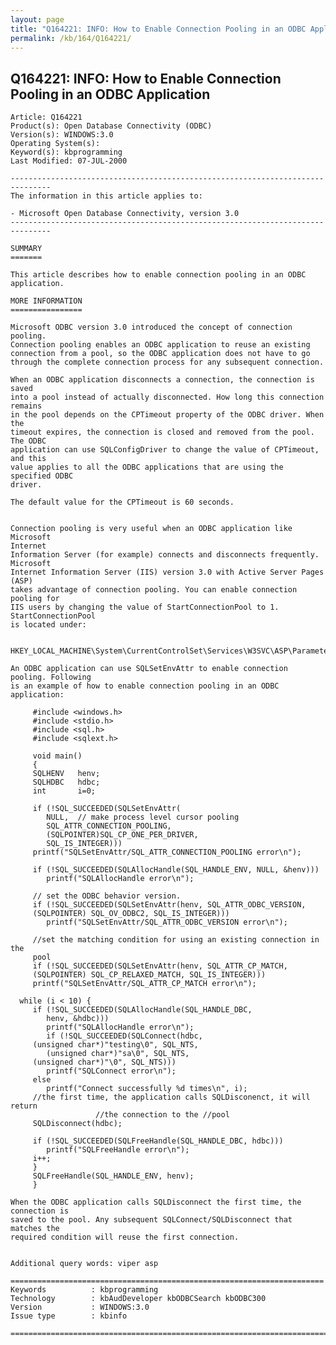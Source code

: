 ```yaml
---
layout: page
title: "Q164221: INFO: How to Enable Connection Pooling in an ODBC Application"
permalink: /kb/164/Q164221/
---
```


## Q164221: INFO: How to Enable Connection Pooling in an ODBC Application

	Article: Q164221
	Product(s): Open Database Connectivity (ODBC)
	Version(s): WINDOWS:3.0
	Operating System(s): 
	Keyword(s): kbprogramming
	Last Modified: 07-JUL-2000
	
	-------------------------------------------------------------------------------
	The information in this article applies to:
	
	- Microsoft Open Database Connectivity, version 3.0 
	-------------------------------------------------------------------------------
	
	SUMMARY
	=======
	
	This article describes how to enable connection pooling in an ODBC application.
	
	MORE INFORMATION
	================
	
	Microsoft ODBC version 3.0 introduced the concept of connection pooling.
	Connection pooling enables an ODBC application to reuse an existing
	connection from a pool, so the ODBC application does not have to go
	through the complete connection process for any subsequent connection.
	
	When an ODBC application disconnects a connection, the connection is saved
	into a pool instead of actually disconnected. How long this connection remains
	in the pool depends on the CPTimeout property of the ODBC driver. When the
	timeout expires, the connection is closed and removed from the pool. The ODBC
	application can use SQLConfigDriver to change the value of CPTimeout, and this
	value applies to all the ODBC applications that are using the specified ODBC
	driver.
	
	The default value for the CPTimeout is 60 seconds.
	
	
	Connection pooling is very useful when an ODBC application like Microsoft
	Internet
	Information Server (for example) connects and disconnects frequently. Microsoft
	Internet Information Server (IIS) version 3.0 with Active Server Pages (ASP)
	takes advantage of connection pooling. You can enable connection pooling for
	IIS users by changing the value of StartConnectionPool to 1. StartConnectionPool
	is located under:
	
	  HKEY_LOCAL_MACHINE\System\CurrentControlSet\Services\W3SVC\ASP\Parameters
	
	An ODBC application can use SQLSetEnvAttr to enable connection pooling. Following
	is an example of how to enable connection pooling in an ODBC application:
	
	     #include <windows.h>
	     #include <stdio.h>
	     #include <sql.h>
	     #include <sqlext.h>
	
	     void main()
	     {
	     SQLHENV   henv;
	     SQLHDBC   hdbc;
	     int       i=0;
	
	     if (!SQL_SUCCEEDED(SQLSetEnvAttr(
	        NULL,  // make process level cursor pooling
	        SQL_ATTR_CONNECTION_POOLING,
	        (SQLPOINTER)SQL_CP_ONE_PER_DRIVER,
	        SQL_IS_INTEGER)))
	     printf("SQLSetEnvAttr/SQL_ATTR_CONNECTION_POOLING error\n");
	
	     if (!SQL_SUCCEEDED(SQLAllocHandle(SQL_HANDLE_ENV, NULL, &henv)))
	        printf("SQLAllocHandle error\n");
	
	     // set the ODBC behavior version.
	     if (!SQL_SUCCEEDED(SQLSetEnvAttr(henv, SQL_ATTR_ODBC_VERSION,
	     (SQLPOINTER) SQL_OV_ODBC2, SQL_IS_INTEGER)))
	        printf("SQLSetEnvAttr/SQL_ATTR_ODBC_VERSION error\n");
	
	     //set the matching condition for using an existing connection in the
	     pool
	     if (!SQL_SUCCEEDED(SQLSetEnvAttr(henv, SQL_ATTR_CP_MATCH,
	     (SQLPOINTER) SQL_CP_RELAXED_MATCH, SQL_IS_INTEGER)))
	     printf("SQLSetEnvAttr/SQL_ATTR_CP_MATCH error\n");
	
	  while (i < 10) {
	     if (!SQL_SUCCEEDED(SQLAllocHandle(SQL_HANDLE_DBC,
	        henv, &hdbc)))
	        printf("SQLAllocHandle error\n");
	        if (!SQL_SUCCEEDED(SQLConnect(hdbc,
	     (unsigned char*)"testing\0", SQL_NTS,
	        (unsigned char*)"sa\0", SQL_NTS,
	     (unsigned char*)"\0", SQL_NTS)))
	        printf("SQLConnect error\n");
	     else
	        printf("Connect successfully %d times\n", i);
	     //the first time, the application calls SQLDisconenct, it will return
	                   //the connection to the //pool
	     SQLDisconnect(hdbc);
	
	     if (!SQL_SUCCEEDED(SQLFreeHandle(SQL_HANDLE_DBC, hdbc)))
	        printf("SQLFreeHandle error\n");
	     i++;
	     }
	     SQLFreeHandle(SQL_HANDLE_ENV, henv);
	     }
	
	When the ODBC application calls SQLDisconnect the first time, the connection is
	saved to the pool. Any subsequent SQLConnect/SQLDisconnect that matches the
	required condition will reuse the first connection.
	
	
	Additional query words: viper asp
	
	======================================================================
	Keywords          : kbprogramming 
	Technology        : kbAudDeveloper kbODBCSearch kbODBC300
	Version           : WINDOWS:3.0
	Issue type        : kbinfo
	
	=============================================================================
	
